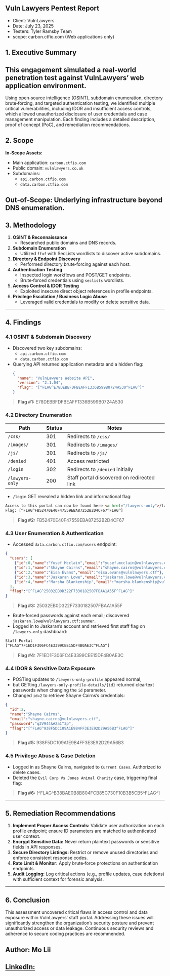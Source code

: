 ## Vuln Lawyers Pentest Report

- Client: VulnLawyers
- Date: July 23, 2025
- Testers: Tyler Ramsby Team
- scope: carbon.ctfio.com (Web applications only)

## 1. Executive Summary

## This engagement simulated a real-world penetration test against VulnLawyers’ web application environment. 
Using open‑source intelligence (OSINT), subdomain enumeration, directory brute‑forcing, and targeted authentication testing, 
we identified multiple critical vulnerabilities, including IDOR and insufficient access controls, 
which allowed unauthorized disclosure of user credentials and case management manipulation.
Each finding includes a detailed description, proof of concept (PoC), and remediation recommendations.

## 2. Scope

**In‑Scope Assets:**

- Main application: `carbon.ctfio.com`
- Public domain: `vulnlawyers.co.uk`
- Subdomains:
  - `api.carbon.ctfio.com`
  - `data.carbon.ctfio.com`

## **Out‑of‑Scope:** Underlying infrastructure beyond DNS enumeration.

## 3. Methodology

1. **OSINT & Reconnaissance**
   - Researched public domains and DNS records.
2. **Subdomain Enumeration**
   - Utilized `ffuf` with SecLists wordlists to discover active subdomains.
3. **Directory & Endpoint Discovery**
   - Performed directory brute‑forcing against each host.
4. **Authentication Testing**
   - Inspected login workflows and POST/GET endpoints.
   - Brute‑forced credentials using `seclists` wordlists.
5. **Access Control & IDOR Testing**
   - Exploited insecure direct object references in profile endpoints.
6. **Privilege Escalation / Business Logic Abuse**
   - Leveraged valid credentials to modify or delete sensitive data.

---

## 4. Findings

### 4.1 OSINT & Subdomain Discovery

- Discovered two key subdomains:
  - `api.carbon.ctfio.com`
  - `data.carbon.ctfio.com`
- Querying API returned application metadata and a hidden flag:
  ```json
  {
    "name": "VulnLawyers Website API",
    "version": "2.1.04",
    "flag": "[^FLAG^E78DEBBFDFBEAFF1336B599B0724A530^FLAG^]"
  }
  ```

> **Flag #1:** E78DEBBFDFBEAFF1336B599B0724A530

### 4.2 Directory Enumeration

| Path            | Status | Notes                                      |
| --------------- | ------ | ------------------------------------------ |
| `/css/`         | 301    | Redirects to `/css/`                       |
| `/images/`      | 301    | Redirects to `/images/`                    |
| `/js/`          | 301    | Redirects to `/js/`                        |
| `/denied`       | 401    | Access restricted                          |
| `/login`        | 302    | Redirects to `/denied` initially           |
| `/lawyers-only` | 200    | Staff portal discovered on redirected link |

- `/login` GET revealed a hidden link and informational flag:

```html
Access to this portal can now be found here <a href="/lawyers-only">/lawyers-only</a>
Flag: [^FLAG^FB52470E40F47559EBA87252B2D4CF67^FLAG^]
```

> **Flag #2:** FB52470E40F47559EBA87252B2D4CF67

### 4.3 User Enumeration & Authentication

- Accessed `data.carbon.ctfio.com/users` endpoint:

```json
{
  "users": [
    {"id":0,"name":"Yusef Mcclain","email":"yusef.mcclain@vulnlawyers.ctf"},
    {"id":1,"name":"Shayne Cairns","email":"shayne.cairns@vulnlawyers.ctf"},
    {"id":2,"name":"Eisa Evans","email":"eisa.evans@vulnlawyers.ctf"},
    {"id":3,"name":"Jaskaran Lowe","email":"jaskaran.lowe@vulnlawyers.ctf"},
    {"id":4,"name":"Marsha Blankenship","email":"marsha.blankenship@vulnlawyers.ctf"}
  ],
  "flag":"[^FLAG^25032EB0D322F7330182507FBAA1A55F^FLAG^]"
}
```

> **Flag #3:** 25032EB0D322F7330182507FBAA1A55F

- Brute‑forced passwords against each email; discovered `jaskaran.lowe@vulnlawyers.ctf:summer`.
- Logged in to Jaskaran’s account and retrieved first staff flag on `/lawyers-only` dashboard:

```html
Staff Portal
[^FLAG^7F1ED1F306FC4E3399CEE15DF4B0AE3C^FLAG^]
```

> **Flag #4:** 7F1ED1F306FC4E3399CEE15DF4B0AE3C

### 4.4 IDOR & Sensitive Data Exposure

- POSTing updates to `/lawyers-only-profile` appeared normal,
- but GETting `/lawyers-only-profile-details/{id}` returned cleartext passwords when changing the `id` parameter.
- Changed `id=2` to retrieve Shayne Cairns’s credentials:

```json
{
  "id":2,
  "name":"Shayne Cairns",
  "email":"shayne.cairns@vulnlawyers.ctf",
  "password":"q2V944&#2a1^3p",
  "flag":"[^FLAG^938F5DC109A1E9B4FF3E3E92D29A56B3^FLAG^]"
}
```

> **Flag #5:** 938F5DC109A1E9B4FF3E3E92D29A56B3

### 4.5 Privilege Abuse & Case Deletion

- Logged in as Shayne Cairns, navigated to `Current Cases`. Authorized to delete cases.
- Deleted the `Evil Corp Vs Jones Animal Charity` case, triggering final flag:

> **Flag #6:** [^FLAG^B38BAE0B8B804FCB85C730F10B3B5CB5^FLAG^]

---

## 5. Remediation Recommendations

1. **Implement Proper Access Controls:** Validate user authorization on each profile endpoint; ensure ID parameters are matched to authenticated user context.
2. **Encrypt Sensitive Data:** Never return plaintext passwords or sensitive fields in API responses.
3. **Secure Directory Listings:** Restrict or remove unused directories and enforce consistent response codes.
4. **Rate Limit & Monitor:** Apply brute‑force protections on authentication endpoints.
5. **Audit Logging:** Log critical actions (e.g., profile updates, case deletions) with sufficient context for forensic analysis.

---

## 6. Conclusion

This assessment uncovered critical flaws in access control and data exposure within VulnLawyers’ staff portal. 
Addressing these issues will significantly strengthen the organization’s security posture and prevent unauthorized access or data leakage. 
Continuous security reviews and adherence to secure coding practices are recommended.

## Author: Mo Lii
## [LinkedIn:](https://www.linkedin.com/in/mahamud-abdirahman-151493375/)
